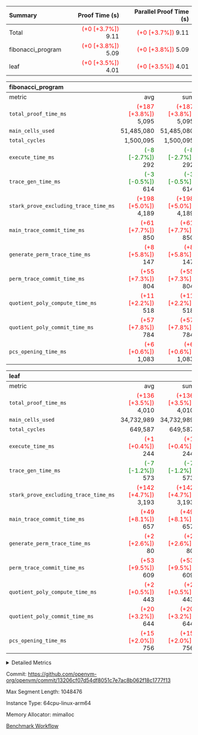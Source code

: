 | Summary | Proof Time (s) | Parallel Proof Time (s) |
|:---|---:|---:|
| Total | <span style='color: red'>(+0 [+3.7%])</span> 9.11 | <span style='color: red'>(+0 [+3.7%])</span> 9.11 |
| fibonacci_program | <span style='color: red'>(+0 [+3.8%])</span> 5.09 | <span style='color: red'>(+0 [+3.8%])</span> 5.09 |
| leaf | <span style='color: red'>(+0 [+3.5%])</span> 4.01 | <span style='color: red'>(+0 [+3.5%])</span> 4.01 |


| fibonacci_program |||||
|:---|---:|---:|---:|---:|
|metric|avg|sum|max|min|
| `total_proof_time_ms ` | <span style='color: red'>(+187 [+3.8%])</span> 5,095 | <span style='color: red'>(+187 [+3.8%])</span> 5,095 | <span style='color: red'>(+187 [+3.8%])</span> 5,095 | <span style='color: red'>(+187 [+3.8%])</span> 5,095 |
| `main_cells_used     ` |  51,485,080 |  51,485,080 |  51,485,080 |  51,485,080 |
| `total_cycles        ` |  1,500,095 |  1,500,095 |  1,500,095 |  1,500,095 |
| `execute_time_ms     ` | <span style='color: green'>(-8 [-2.7%])</span> 292 | <span style='color: green'>(-8 [-2.7%])</span> 292 | <span style='color: green'>(-8 [-2.7%])</span> 292 | <span style='color: green'>(-8 [-2.7%])</span> 292 |
| `trace_gen_time_ms   ` | <span style='color: green'>(-3 [-0.5%])</span> 614 | <span style='color: green'>(-3 [-0.5%])</span> 614 | <span style='color: green'>(-3 [-0.5%])</span> 614 | <span style='color: green'>(-3 [-0.5%])</span> 614 |
| `stark_prove_excluding_trace_time_ms` | <span style='color: red'>(+198 [+5.0%])</span> 4,189 | <span style='color: red'>(+198 [+5.0%])</span> 4,189 | <span style='color: red'>(+198 [+5.0%])</span> 4,189 | <span style='color: red'>(+198 [+5.0%])</span> 4,189 |
| `main_trace_commit_time_ms` | <span style='color: red'>(+61 [+7.7%])</span> 850 | <span style='color: red'>(+61 [+7.7%])</span> 850 | <span style='color: red'>(+61 [+7.7%])</span> 850 | <span style='color: red'>(+61 [+7.7%])</span> 850 |
| `generate_perm_trace_time_ms` | <span style='color: red'>(+8 [+5.8%])</span> 147 | <span style='color: red'>(+8 [+5.8%])</span> 147 | <span style='color: red'>(+8 [+5.8%])</span> 147 | <span style='color: red'>(+8 [+5.8%])</span> 147 |
| `perm_trace_commit_time_ms` | <span style='color: red'>(+55 [+7.3%])</span> 804 | <span style='color: red'>(+55 [+7.3%])</span> 804 | <span style='color: red'>(+55 [+7.3%])</span> 804 | <span style='color: red'>(+55 [+7.3%])</span> 804 |
| `quotient_poly_compute_time_ms` | <span style='color: red'>(+11 [+2.2%])</span> 518 | <span style='color: red'>(+11 [+2.2%])</span> 518 | <span style='color: red'>(+11 [+2.2%])</span> 518 | <span style='color: red'>(+11 [+2.2%])</span> 518 |
| `quotient_poly_commit_time_ms` | <span style='color: red'>(+57 [+7.8%])</span> 784 | <span style='color: red'>(+57 [+7.8%])</span> 784 | <span style='color: red'>(+57 [+7.8%])</span> 784 | <span style='color: red'>(+57 [+7.8%])</span> 784 |
| `pcs_opening_time_ms ` | <span style='color: red'>(+6 [+0.6%])</span> 1,083 | <span style='color: red'>(+6 [+0.6%])</span> 1,083 | <span style='color: red'>(+6 [+0.6%])</span> 1,083 | <span style='color: red'>(+6 [+0.6%])</span> 1,083 |

| leaf |||||
|:---|---:|---:|---:|---:|
|metric|avg|sum|max|min|
| `total_proof_time_ms ` | <span style='color: red'>(+136 [+3.5%])</span> 4,010 | <span style='color: red'>(+136 [+3.5%])</span> 4,010 | <span style='color: red'>(+136 [+3.5%])</span> 4,010 | <span style='color: red'>(+136 [+3.5%])</span> 4,010 |
| `main_cells_used     ` |  34,732,989 |  34,732,989 |  34,732,989 |  34,732,989 |
| `total_cycles        ` |  649,587 |  649,587 |  649,587 |  649,587 |
| `execute_time_ms     ` | <span style='color: red'>(+1 [+0.4%])</span> 244 | <span style='color: red'>(+1 [+0.4%])</span> 244 | <span style='color: red'>(+1 [+0.4%])</span> 244 | <span style='color: red'>(+1 [+0.4%])</span> 244 |
| `trace_gen_time_ms   ` | <span style='color: green'>(-7 [-1.2%])</span> 573 | <span style='color: green'>(-7 [-1.2%])</span> 573 | <span style='color: green'>(-7 [-1.2%])</span> 573 | <span style='color: green'>(-7 [-1.2%])</span> 573 |
| `stark_prove_excluding_trace_time_ms` | <span style='color: red'>(+142 [+4.7%])</span> 3,193 | <span style='color: red'>(+142 [+4.7%])</span> 3,193 | <span style='color: red'>(+142 [+4.7%])</span> 3,193 | <span style='color: red'>(+142 [+4.7%])</span> 3,193 |
| `main_trace_commit_time_ms` | <span style='color: red'>(+49 [+8.1%])</span> 657 | <span style='color: red'>(+49 [+8.1%])</span> 657 | <span style='color: red'>(+49 [+8.1%])</span> 657 | <span style='color: red'>(+49 [+8.1%])</span> 657 |
| `generate_perm_trace_time_ms` | <span style='color: red'>(+2 [+2.6%])</span> 80 | <span style='color: red'>(+2 [+2.6%])</span> 80 | <span style='color: red'>(+2 [+2.6%])</span> 80 | <span style='color: red'>(+2 [+2.6%])</span> 80 |
| `perm_trace_commit_time_ms` | <span style='color: red'>(+53 [+9.5%])</span> 609 | <span style='color: red'>(+53 [+9.5%])</span> 609 | <span style='color: red'>(+53 [+9.5%])</span> 609 | <span style='color: red'>(+53 [+9.5%])</span> 609 |
| `quotient_poly_compute_time_ms` | <span style='color: red'>(+2 [+0.5%])</span> 443 | <span style='color: red'>(+2 [+0.5%])</span> 443 | <span style='color: red'>(+2 [+0.5%])</span> 443 | <span style='color: red'>(+2 [+0.5%])</span> 443 |
| `quotient_poly_commit_time_ms` | <span style='color: red'>(+20 [+3.2%])</span> 644 | <span style='color: red'>(+20 [+3.2%])</span> 644 | <span style='color: red'>(+20 [+3.2%])</span> 644 | <span style='color: red'>(+20 [+3.2%])</span> 644 |
| `pcs_opening_time_ms ` | <span style='color: red'>(+15 [+2.0%])</span> 756 | <span style='color: red'>(+15 [+2.0%])</span> 756 | <span style='color: red'>(+15 [+2.0%])</span> 756 | <span style='color: red'>(+15 [+2.0%])</span> 756 |



<details>
<summary>Detailed Metrics</summary>

| group | num_segments | keygen_time_ms | commit_exe_time_ms |
| --- | --- | --- | --- |
| fibonacci_program | 1 | 403 | 6 | 

| group | air_name | quotient_deg | interactions | constraints |
| --- | --- | --- | --- | --- |
| fibonacci_program | AccessAdapterAir<16> | 4 | 5 | 11 | 
| fibonacci_program | AccessAdapterAir<2> | 4 | 5 | 11 | 
| fibonacci_program | AccessAdapterAir<32> | 4 | 5 | 11 | 
| fibonacci_program | AccessAdapterAir<4> | 4 | 5 | 11 | 
| fibonacci_program | AccessAdapterAir<64> | 4 | 5 | 11 | 
| fibonacci_program | AccessAdapterAir<8> | 4 | 5 | 11 | 
| fibonacci_program | BitwiseOperationLookupAir<8> | 2 | 2 | 4 | 
| fibonacci_program | MemoryMerkleAir<8> | 4 | 4 | 38 | 
| fibonacci_program | PersistentBoundaryAir<8> | 4 | 3 | 5 | 
| fibonacci_program | PhantomAir | 4 | 3 | 4 | 
| fibonacci_program | Poseidon2PeripheryAir<BabyBearParameters>, 1> | 2 | 1 | 286 | 
| fibonacci_program | ProgramAir | 1 | 1 | 4 | 
| fibonacci_program | RangeTupleCheckerAir<2> | 1 | 1 | 4 | 
| fibonacci_program | Rv32HintStoreAir | 4 | 19 | 21 | 
| fibonacci_program | VariableRangeCheckerAir | 1 | 1 | 4 | 
| fibonacci_program | VmAirWrapper<Rv32BaseAluAdapterAir, BaseAluCoreAir<4, 8> | 4 | 19 | 30 | 
| fibonacci_program | VmAirWrapper<Rv32BaseAluAdapterAir, LessThanCoreAir<4, 8> | 4 | 17 | 35 | 
| fibonacci_program | VmAirWrapper<Rv32BaseAluAdapterAir, ShiftCoreAir<4, 8> | 4 | 23 | 84 | 
| fibonacci_program | VmAirWrapper<Rv32BranchAdapterAir, BranchEqualCoreAir<4> | 4 | 11 | 17 | 
| fibonacci_program | VmAirWrapper<Rv32BranchAdapterAir, BranchLessThanCoreAir<4, 8> | 4 | 13 | 32 | 
| fibonacci_program | VmAirWrapper<Rv32CondRdWriteAdapterAir, Rv32JalLuiCoreAir> | 4 | 10 | 15 | 
| fibonacci_program | VmAirWrapper<Rv32JalrAdapterAir, Rv32JalrCoreAir> | 4 | 16 | 16 | 
| fibonacci_program | VmAirWrapper<Rv32LoadStoreAdapterAir, LoadSignExtendCoreAir<4, 8> | 4 | 18 | 21 | 
| fibonacci_program | VmAirWrapper<Rv32LoadStoreAdapterAir, LoadStoreCoreAir<4> | 4 | 17 | 27 | 
| fibonacci_program | VmAirWrapper<Rv32MultAdapterAir, DivRemCoreAir<4, 8> | 4 | 25 | 72 | 
| fibonacci_program | VmAirWrapper<Rv32MultAdapterAir, MulHCoreAir<4, 8> | 4 | 24 | 23 | 
| fibonacci_program | VmAirWrapper<Rv32MultAdapterAir, MultiplicationCoreAir<4, 8> | 4 | 19 | 13 | 
| fibonacci_program | VmAirWrapper<Rv32RdWriteAdapterAir, Rv32AuipcCoreAir> | 4 | 11 | 12 | 
| fibonacci_program | VmConnectorAir | 4 | 3 | 8 | 
| leaf | AccessAdapterAir<2> | 4 | 5 | 11 | 
| leaf | AccessAdapterAir<4> | 4 | 5 | 11 | 
| leaf | AccessAdapterAir<8> | 4 | 5 | 11 | 
| leaf | FriReducedOpeningAir | 4 | 39 | 60 | 
| leaf | NativePoseidon2Air<BabyBearParameters>, 1> | 4 | 136 | 530 | 
| leaf | PhantomAir | 4 | 3 | 4 | 
| leaf | ProgramAir | 1 | 1 | 4 | 
| leaf | VariableRangeCheckerAir | 1 | 1 | 4 | 
| leaf | VmAirWrapper<AluNativeAdapterAir, FieldArithmeticCoreAir> | 4 | 15 | 23 | 
| leaf | VmAirWrapper<BranchNativeAdapterAir, BranchEqualCoreAir<1> | 4 | 11 | 22 | 
| leaf | VmAirWrapper<JalNativeAdapterAir, JalCoreAir> | 4 | 7 | 6 | 
| leaf | VmAirWrapper<NativeAdapterAir<2, 0>, PublicValuesCoreAir> | 4 | 11 | 23 | 
| leaf | VmAirWrapper<NativeLoadStoreAdapterAir<1>, NativeLoadStoreCoreAir<1> | 4 | 15 | 16 | 
| leaf | VmAirWrapper<NativeLoadStoreAdapterAir<4>, NativeLoadStoreCoreAir<4> | 4 | 15 | 16 | 
| leaf | VmAirWrapper<NativeVectorizedAdapterAir<4>, FieldExtensionCoreAir> | 4 | 15 | 23 | 
| leaf | VmConnectorAir | 4 | 3 | 8 | 
| leaf | VolatileBoundaryAir | 4 | 4 | 16 | 

| group | air_name | idx | rows | prep_cols | perm_cols | main_cols | cells |
| --- | --- | --- | --- | --- | --- | --- | --- |
| leaf | AccessAdapterAir<2> | 0 | 262,144 |  | 12 | 11 | 6,029,312 | 
| leaf | AccessAdapterAir<4> | 0 | 131,072 |  | 12 | 13 | 3,276,800 | 
| leaf | AccessAdapterAir<8> | 0 | 512 |  | 12 | 17 | 14,848 | 
| leaf | FriReducedOpeningAir | 0 | 131,072 |  | 44 | 27 | 9,306,112 | 
| leaf | NativePoseidon2Air<BabyBearParameters>, 1> | 0 | 32,768 |  | 160 | 399 | 18,317,312 | 
| leaf | PhantomAir | 0 | 8,192 |  | 8 | 6 | 114,688 | 
| leaf | ProgramAir | 0 | 131,072 |  | 8 | 10 | 2,359,296 | 
| leaf | VariableRangeCheckerAir | 0 | 262,144 | 2 | 8 | 1 | 2,359,296 | 
| leaf | VmAirWrapper<AluNativeAdapterAir, FieldArithmeticCoreAir> | 0 | 524,288 |  | 20 | 29 | 25,690,112 | 
| leaf | VmAirWrapper<BranchNativeAdapterAir, BranchEqualCoreAir<1> | 0 | 65,536 |  | 16 | 23 | 2,555,904 | 
| leaf | VmAirWrapper<JalNativeAdapterAir, JalCoreAir> | 0 | 16,384 |  | 12 | 9 | 344,064 | 
| leaf | VmAirWrapper<NativeAdapterAir<2, 0>, PublicValuesCoreAir> | 0 | 64 |  | 16 | 23 | 2,496 | 
| leaf | VmAirWrapper<NativeLoadStoreAdapterAir<1>, NativeLoadStoreCoreAir<1> | 0 | 262,144 |  | 24 | 22 | 12,058,624 | 
| leaf | VmAirWrapper<NativeLoadStoreAdapterAir<4>, NativeLoadStoreCoreAir<4> | 0 | 65,536 |  | 24 | 31 | 3,604,480 | 
| leaf | VmAirWrapper<NativeVectorizedAdapterAir<4>, FieldExtensionCoreAir> | 0 | 65,536 |  | 20 | 38 | 3,801,088 | 
| leaf | VmConnectorAir | 0 | 2 | 1 | 8 | 4 | 24 | 
| leaf | VolatileBoundaryAir | 0 | 131,072 |  | 8 | 11 | 2,490,368 | 

| group | air_name | segment | rows | prep_cols | perm_cols | main_cols | cells |
| --- | --- | --- | --- | --- | --- | --- | --- |
| fibonacci_program | AccessAdapterAir<8> | 0 | 32 |  | 12 | 17 | 928 | 
| fibonacci_program | BitwiseOperationLookupAir<8> | 0 | 65,536 | 3 | 8 | 2 | 655,360 | 
| fibonacci_program | MemoryMerkleAir<8> | 0 | 256 |  | 12 | 32 | 11,264 | 
| fibonacci_program | PersistentBoundaryAir<8> | 0 | 32 |  | 8 | 20 | 896 | 
| fibonacci_program | PhantomAir | 0 | 2 |  | 8 | 6 | 28 | 
| fibonacci_program | Poseidon2PeripheryAir<BabyBearParameters>, 1> | 0 | 256 |  | 8 | 300 | 78,848 | 
| fibonacci_program | ProgramAir | 0 | 4,096 |  | 8 | 10 | 73,728 | 
| fibonacci_program | RangeTupleCheckerAir<2> | 0 | 524,288 | 2 | 8 | 1 | 4,718,592 | 
| fibonacci_program | Rv32HintStoreAir | 0 | 4 |  | 24 | 32 | 224 | 
| fibonacci_program | VariableRangeCheckerAir | 0 | 262,144 | 2 | 8 | 1 | 2,359,296 | 
| fibonacci_program | VmAirWrapper<Rv32BaseAluAdapterAir, BaseAluCoreAir<4, 8> | 0 | 1,048,576 |  | 28 | 36 | 67,108,864 | 
| fibonacci_program | VmAirWrapper<Rv32BaseAluAdapterAir, LessThanCoreAir<4, 8> | 0 | 524,288 |  | 24 | 37 | 31,981,568 | 
| fibonacci_program | VmAirWrapper<Rv32BranchAdapterAir, BranchEqualCoreAir<4> | 0 | 262,144 |  | 16 | 26 | 11,010,048 | 
| fibonacci_program | VmAirWrapper<Rv32BranchAdapterAir, BranchLessThanCoreAir<4, 8> | 0 | 4 |  | 20 | 32 | 208 | 
| fibonacci_program | VmAirWrapper<Rv32CondRdWriteAdapterAir, Rv32JalLuiCoreAir> | 0 | 131,072 |  | 16 | 18 | 4,456,448 | 
| fibonacci_program | VmAirWrapper<Rv32JalrAdapterAir, Rv32JalrCoreAir> | 0 | 16 |  | 20 | 28 | 768 | 
| fibonacci_program | VmAirWrapper<Rv32LoadStoreAdapterAir, LoadStoreCoreAir<4> | 0 | 16 |  | 28 | 40 | 1,088 | 
| fibonacci_program | VmAirWrapper<Rv32RdWriteAdapterAir, Rv32AuipcCoreAir> | 0 | 8 |  | 16 | 21 | 296 | 
| fibonacci_program | VmConnectorAir | 0 | 2 | 1 | 8 | 4 | 24 | 

| group | idx | trace_gen_time_ms | total_proof_time_ms | total_cycles | total_cells | stark_prove_excluding_trace_time_ms | quotient_poly_compute_time_ms | quotient_poly_commit_time_ms | perm_trace_commit_time_ms | pcs_opening_time_ms | main_trace_commit_time_ms | main_cells_used | generate_perm_trace_time_ms | execute_time_ms |
| --- | --- | --- | --- | --- | --- | --- | --- | --- | --- | --- | --- | --- | --- | --- |
| leaf | 0 | 573 | 4,010 | 649,587 | 92,324,824 | 3,193 | 443 | 644 | 609 | 756 | 657 | 34,732,989 | 80 | 244 | 

| group | segment | trace_gen_time_ms | total_proof_time_ms | total_cycles | total_cells | stark_prove_excluding_trace_time_ms | quotient_poly_compute_time_ms | quotient_poly_commit_time_ms | perm_trace_commit_time_ms | pcs_opening_time_ms | main_trace_commit_time_ms | main_cells_used | generate_perm_trace_time_ms | execute_time_ms |
| --- | --- | --- | --- | --- | --- | --- | --- | --- | --- | --- | --- | --- | --- | --- |
| fibonacci_program | 0 | 614 | 5,095 | 1,500,095 | 122,458,476 | 4,189 | 518 | 784 | 804 | 1,083 | 850 | 51,485,080 | 147 | 292 | 

</details>


Commit: https://github.com/openvm-org/openvm/commit/13206cf07d54df8051c7e7ac8b062f18c1777f13

Max Segment Length: 1048476

Instance Type: 64cpu-linux-arm64

Memory Allocator: mimalloc

[Benchmark Workflow](https://github.com/openvm-org/openvm/actions/runs/13213905159)
